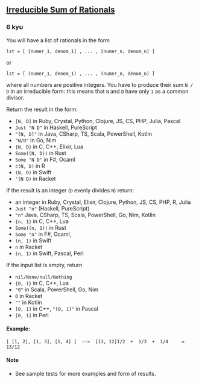 <h2><a href=https://www.codewars.com/kata/5517fcb0236c8826940003c9/train/javascript target="_blank">Irreducible Sum of Rationals</a></h2><h3>6 kyu</h3><p>You will have a list of rationals in the form</p><pre><code>lst = [ [numer_1, denom_1] , ... , [numer_n, denom_n] ]</code></pre><p>or</p><pre><code>lst = [ (numer_1, denom_1) , ... , (numer_n, denom_n) ]</code></pre><p>where all numbers are positive integers. You have to produce their sum <code>N / D</code> in an irreducible form: this means that <code>N</code> and <code>D</code> have only <code>1</code> as a common divisor.</p><p>Return the result in the form:</p><ul><li><code>[N, D]</code> in Ruby, Crystal, Python, Clojure, JS, CS, PHP, Julia, Pascal</li><li><code>Just "N D"</code> in Haskell, PureScript</li><li><code>"[N, D]"</code> in Java, CSharp, TS, Scala, PowerShell, Kotlin</li><li><code>"N/D"</code> in Go, Nim</li><li><code>{N, D}</code> in C, C++, Elixir, Lua</li><li><code>Some((N, D))</code> in Rust</li><li><code>Some "N D"</code> in F#, Ocaml</li><li><code>c(N, D)</code> in R</li><li><code>(N, D)</code> in Swift</li><li><code>'(N D)</code> in Racket</li></ul><p>If the result is an integer (<code>D</code> evenly divides <code>N</code>) return:</p><ul><li>an integer in Ruby, Crystal, Elixir, Clojure, Python, JS, CS, PHP, R, Julia</li><li><code>Just "n"</code> (Haskell, PureScript)</li><li><code>"n"</code> Java, CSharp, TS, Scala, PowerShell, Go, Nim, Kotlin</li><li><code>{n, 1}</code> in C, C++, Lua</li><li><code>Some((n, 1))</code> in Rust</li><li><code>Some "n"</code> in F#, Ocaml,</li><li><code>(n, 1)</code> in Swift</li><li><code>n</code> in Racket </li><li><code>(n, 1)</code> in Swift, Pascal, Perl</li></ul><p>If the input list is empty, return </p><ul><li><code>nil/None/null/Nothing</code> </li><li><code>{0, 1}</code> in C, C++, Lua</li><li><code>"0"</code> in Scala, PowerShell, Go, Nim</li><li><code>O</code> in Racket</li><li><code>""</code> in Kotlin</li><li><code>[0, 1]</code> in C++, <code>"[0, 1]"</code> in Pascal</li><li><code>[0, 1]</code> in Perl</li></ul><h4 id="example">Example:</h4><pre><code>[ [1, 2], [1, 3], [1, 4] ]  --&gt;  [13, 12]1/2  +  1/3  +  1/4     =      13/12</code></pre><h4 id="note">Note</h4><ul><li>See sample tests for more examples and form of results.</li></ul>